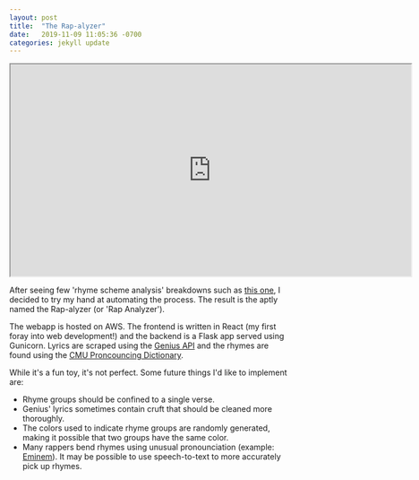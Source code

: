```yaml
---
layout: post
title:  "The Rap-alyzer"
date:   2019-11-09 11:05:36 -0700
categories: jekyll update
---
```


<iframe controls='true' type='video/mov' allow="fullscreen" src="https://drive.google.com/file/d/1zhhEbwY7Xur_TFbsBCTmjnYjqGpAqlE1/preview" width="716" height="378"></iframe>

After seeing few 'rhyme scheme analysis' breakdowns such as [this one](https://www.youtube.com/watch?v=k2ah9CtlaEs), I decided to try my hand at automating the process. The result is the aptly named the Rap-alyzer
(or 'Rap Analyzer'). 

The webapp is hosted on AWS. The frontend is written in React (my first foray into web development!) and the backend is a Flask app served using Gunicorn.
Lyrics are scraped using the [Genius API](https://docs.genius.com/) and the rhymes are found using the [CMU Proncouncing Dictionary](http://www.speech.cs.cmu.edu/cgi-bin/cmudict).

While it's a fun toy, it's not perfect. Some future things I'd like to implement are:

- Rhyme groups should be confined to a single verse.
- Genius' lyrics sometimes contain cruft that should be cleaned more thoroughly. 
- The colors used to indicate rhyme groups are randomly generated, making it possible that two groups have the same color. 
- Many rappers bend rhymes using unusual pronounciation (example: [Eminem](https://www.youtube.com/watch?v=lPcR5RVXHMg)). It may be possible to use speech-to-text to more accurately pick up rhymes.
